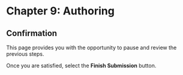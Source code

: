 # Chapter 9: Authoring
## Confirmation

This page provides you with the opportunity to pause and review the previous steps.

Once you are satisfied, select the **Finish Submission** button.
